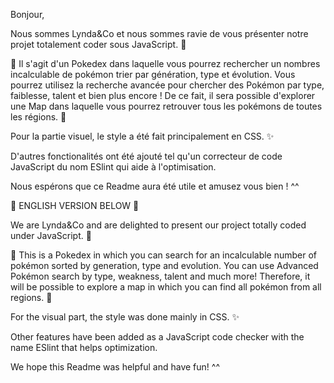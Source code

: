 Bonjour, 

Nous sommes Lynda&Co et nous sommes ravie de vous présenter notre projet totalement coder sous JavaScript. :green_heart:

:memo: Il s'agit d'un Pokedex dans laquelle vous pourrez rechercher un nombres incalculable de pokémon trier par génération, type et évolution. Vous pourrez utilisez 
la recherche avancée pour chercher des Pokémon par type, faiblesse, talent et bien plus encore ! 
De ce fait, il sera possible d'explorer une Map dans laquelle vous pourrez retrouver tous les pokémons de toutes les régions. :memo:

Pour la partie visuel, le style a été fait principalement en CSS. ✨

D'autres fonctionalités ont été ajouté tel qu'un correcteur de code JavaScript du nom ESlint qui aide à l'optimisation.

Nous espérons que ce Readme aura été utile et amusez vous bien ! ^^


:rotating_light: ENGLISH VERSION BELOW :rotating_light:


We are Lynda&Co and are delighted to present our project totally coded under JavaScript. :green_heart:

:memo: This is a Pokedex in which you can search for an incalculable number of pokémon sorted by generation, type and evolution. You can use 
Advanced Pokémon search by type, weakness, talent and much more! 
Therefore, it will be possible to explore a map in which you can find all pokémon from all regions. :memo:

For the visual part, the style was done mainly in CSS. ✨

Other features have been added as a JavaScript code checker with the name ESlint that helps optimization.

We hope this Readme was helpful and have fun! ^^


